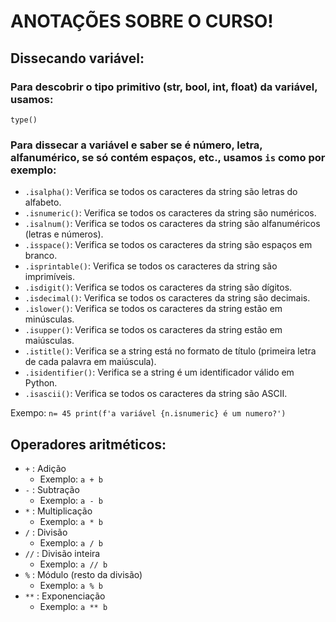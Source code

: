 # ANOTAÇÕES SOBRE O CURSO!

## Dissecando variável:

### Para descobrir o tipo primitivo (str, bool, int, float) da variável, usamos:
`type()`

### Para dissecar a variável e saber se é número, letra, alfanumérico, se só contém espaços, etc., usamos `is` como por exemplo:
- `.isalpha()`: Verifica se todos os caracteres da string são letras do alfabeto.
- `.isnumeric()`: Verifica se todos os caracteres da string são numéricos.
- `.isalnum()`: Verifica se todos os caracteres da string são alfanuméricos (letras e números).
- `.isspace()`: Verifica se todos os caracteres da string são espaços em branco.
- `.isprintable()`: Verifica se todos os caracteres da string são imprimíveis.
- `.isdigit()`: Verifica se todos os caracteres da string são dígitos.
- `.isdecimal()`: Verifica se todos os caracteres da string são decimais.
- `.islower()`: Verifica se todos os caracteres da string estão em minúsculas.
- `.isupper()`: Verifica se todos os caracteres da string estão em maiúsculas.
- `.istitle()`: Verifica se a string está no formato de título (primeira letra de cada palavra em maiúscula).
- `.isidentifier()`: Verifica se a string é um identificador válido em Python.
- `.isascii()`: Verifica se todos os caracteres da string são ASCII.

Exempo:
`n= 45
print(f'a variável {n.isnumeric} é um numero?')`

## Operadores aritméticos:

- `+` : Adição
  - Exemplo: `a + b`
- `-` : Subtração
  - Exemplo: `a - b`
- `*` : Multiplicação
  - Exemplo: `a * b`
- `/` : Divisão
  - Exemplo: `a / b`
- `//` : Divisão inteira
  - Exemplo: `a // b`
- `%` : Módulo (resto da divisão)
  - Exemplo: `a % b`
- `**` : Exponenciação
  - Exemplo: `a ** b`